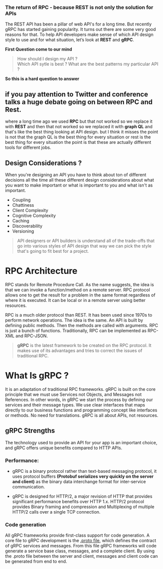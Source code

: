 ### The return of RPC -  because REST is not only the solution for APIs

The REST API has been a pillar of web API's for a long time. But recently gRPC has started gaining popularity. It turns out there are some very good reasons for that. To help API developers make sense of which API design style to use and for what situation, let’s look at **REST** and **gRPC**.

**First Question come to our mind**

> How should I design my API ?  
> Which API sytle is best ?
> What are the best patterns my particular API ?

**So this is a hard question to answer**

## if you pay attention to Twitter and conference talks a huge debate going on between RPC and Rest.

where a long time ago we used **RPC** but that not worked so we replace it with **REST** and then that not worked so we replaced it with **graph QL** and that's like the best thing  looking at API design. but I think it misses the point is not that the graph QL is the best thing for every situation or rest is the best thing for every situation the point is that these are actually different tools for different jobs.

## Design Considerations ?

When you're designing an API you have to think about ton of different decisions all the time all these different design considerations about what you want to make important or what is important to you and what isn't as important.

 - Coupling
 - Chattiness
 - Client Complexity
 - Cognitive Complexity
 - Caching
 - Discoverability
 - Versioning

> API designers or API builders is understand all of the trade-offs that go into various styles of API design that way we can pick the style that's going to fit best for a project.

# RPC Architecture
RPC stands for Remote Procedure Call. As the name suggests, the idea is that we can invoke a function/method on a remote server. RPC protocol allows one to get the result for a problem in the same format regardless of where it is executed. It can be local or in a remote server using better resources.

RPC is a much older protocol than REST. It has been used since  1970s to perform network operations. The idea is the same. An API is built by defining public methods. Then the methods are called with arguments. RPC is just a bunch of functions. Traditionally, RPC can be implemented as RPC-XML and RPC-JSON.

> **gRPC** is the latest framework to be created on the RPC protocol. It makes use of its advantages and tries to correct the issues of traditional RPC.

# What Is gRPC ?
It is an adaptation of traditional RPC frameworks. gRPC is built on the core principle that we must use Services not Objects, and Messages not References. In other words, in gRPC we start the process by defining our services and their message types. We use clear interfaces that maps directly to our business functions and programming concept like interfaces or methods. No need for translations. gRPC is all about APIs, not resources.

## gRPC Strengths
The technology used to provide an API for your app is an important choice, and gRPC offers unique benefits compared to HTTP APIs.

### Performance:

 - gRPC is a binary protocol rather than text-based messaging protocol, it uses protocol buffers **(Protobuf serializes very quickly on the server and client)** as the binary data interchange format for inter-service communication.
 
 - gRPC is designed for HTTP/2, a major revision of HTTP that provides significant performance benefits over HTTP 1.x. HTTP/2 protocol provides Binary framing and compression and Multiplexing of multiple HTTP/2 calls over a single TCP connection.

### Code generation
All gRPC frameworks provide first-class support for code generation. A core file to gRPC development is the [.proto file](https://developers.google.com/protocol-buffers/docs/proto3), which defines the contract of gRPC services and messages. From this file gRPC frameworks will code generate a service base class, messages, and a complete client. By using the .proto file between the server and client, messages and client code can be generated from end to end.



<!--stackedit_data:
eyJoaXN0b3J5IjpbNTc5ODkzMDc2LC00NTk5NDY3MzgsMTMxNj
M1NDE1NiwyMDkyNjYxNTU5LC03MTA1Mjg3MCwtNzEwNTI4NzAs
LTE3NDYyNTgzMTMsLTEwMzQzNTY1MTcsMTQyODk5NzcyOCwtNj
U0MjExNjEwLDY0NTExOTg4MywtODU5NTQ0NDE5LDk2NTYzNzQ3
MywtMTM4MjExNTM0MSwzMDg3MzA1MzksLTEzNDIyMzIxOCwtMj
EwNjk4NDYyNSwtMzMyNDU1MzYzXX0=
-->